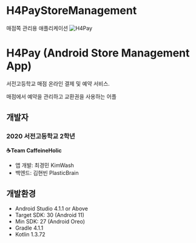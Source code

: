 # H4PayStoreManagement
매점쪽 관리용 애플리케이션
![H4Pay](https://yoon-lab.xyz/logo.png)
# H4Pay (Android Store Management App)
서전고등학교 매점 온라인 결제 및 예약 서비스.

매점에서 예약을 관리하고 교환권을 사용하는 어플

## 개발자
### 2020 서전고등학교 2학년
**☕Team CaffeineHolic**
- 앱 개발: 최경민 KimWash
- 백엔드: 김현빈 PlasticBrain

## 개발환경
- Android Studio 4.1.1 or Above
- Target SDK: 30 (Android 11)
- Min SDK: 27 (Android Oreo)
- Gradle 4.1.1
- Kotlin 1.3.72